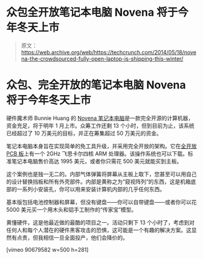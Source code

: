 # 众包全开放笔记本电脑 Novena 将于今年冬天上市 

> 原文：<https://web.archive.org/web/https://techcrunch.com/2014/05/18/novena-the-crowdsourced-fully-open-laptop-is-shipping-this-winter/>

# 众包、完全开放的笔记本电脑 Novena 将于今年冬天上市

硬件魔术师 Bunnie Huang 的 [Novena 笔记本电脑](https://web.archive.org/web/20221209033601/http://www.crowdsupply.com/kosagi/novena-open-laptop)是一款完全开源的计算机器，资金充足，将于明年 1 月上市。众筹工作还剩 13 个小时，但到目前为止，该系统已经超过了 10 万美元的目标，并正在筹集超过 50 万美元的资金。

笔记本电脑本身旨在实现简单的免工具升级，并采用完全开放的架构。它在[全开放 PCB 板](https://web.archive.org/web/20221209033601/http://www.kosagi.com/w/index.php?title=Novena_PVT_Design_Source)上有一个 2GHz 飞思卡尔四核 ARM 处理器。该操作系统也可以下载。标准笔记本电脑售价高达 1995 美元，或者你只需花 500 美元就能买到主板。

这个案例也是独一无二的。内部气体弹簧将屏幕从主板上取下，您甚至可以用自己的设计替换挡板和所有外壳部件。内部是黄称之为“窥视阵列”的东西，这是机箱底部的一系列小安装孔，你可以用来安装计算机内部的几乎任何东西。

基本版包括电池控制器和屏幕，但没有键盘——你可以自带键盘——或者你可以花 5000 美元买一个用木头和铝手工制作的“传家宝”模型。

黄懂硬件，这是他最近做的最酷的项目之一。活动只剩下 13 个小时了，考虑到对任何人和每个人潜在的硬件黑客攻击的恐惧，这可能是一个有趣的解决方案。这显然有点贵，但我相信一旦全面投产，他们会降价的。

[vimeo 90679582 w=500 h=281]